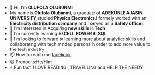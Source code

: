  -  👋 Hi, I’m **OLUFOLA OLUBUNMI**
-  My name is **Olufola Olubunmi**, a graduate of **ADEKUNLE AJASIN UNIVERSITY**,studied **Physics Electronics**.I formely worked with an **Electricity distribution company** and I served as a **Safety officer**.
- 👀 I’m interested in Acquiring **new skills in Tech**
- 🌱 I’m currently learning **EXCELL**,**POWER BI**,**SQL**
- 💞️ I’m looking to forward to learning more about analytics skills and collaborating with tech minded persons in order to add more value to the tech industry
- 📫 How to reach me [facebook](http//www.facebook.com/olufola.mesholubunmi?mibextid=ZbWKwl)
- 😄 Pronouns:He/Him
- ⚡ Fun fact: I LOVE READING , TRAVELLING and HELP THE NEEDY

<!---
olufolaolubunmi/olufolaolubunmi is a ✨ special ✨ repository because its `README.md` (this file) appears on your GitHub profile.
You can click the Preview link to take a look at your changes.
--->
